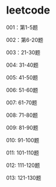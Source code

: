 # leetcode
001：第1-5题

002：第6-20题

003：21-30题

004:   31-40题

005: 41-50题

006: 51-60题

007: 61-70题

008: 71-80题

009: 81-90题

010: 91-100题

011: 101-110题

012: 111-120题

013: 121-130题
